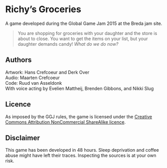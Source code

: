 Richy’s Groceries
=================

A game developed during the Global Game Jam 2015 at the Breda jam site.

> You are shopping for groceries with your daughter and the store is about to close.
> You want to get the items on your list, but your daughter demands candy!
> _What do we do now?_

Authors
-------
Artwork: Hans Crefcoeur and Derk Over  
Audio: Maarten Crefcoeur  
Code: Ruud van Asseldonk  
With voice acting by Evelien Mattheij, Brenden Gibbons, and Nikki Slug

Licence
-------
As imposed by the GGJ rules, the game is licensed under the [Creative Commons Attribution NonCommercial ShareAlike licence][by-nc-sa].

[by-nc-sa]: https://creativecommons.org/licenses/by-nc-sa/3.0/

Disclaimer
----------
This game has been developed in 48 hours.
Sleep deprivation and coffee abuse might have left their traces.
Inspecting the sources is at your own risk.
